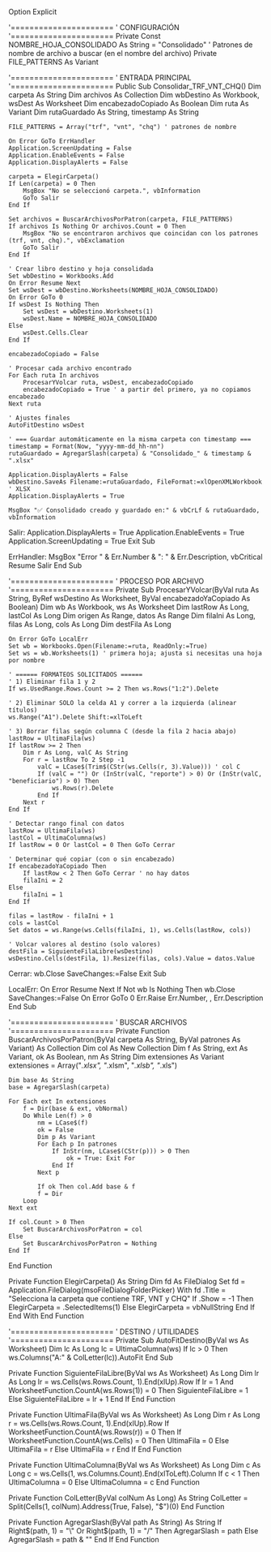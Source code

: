Option Explicit

'======================
' CONFIGURACIÓN
'======================
Private Const NOMBRE_HOJA_CONSOLIDADO As String = "Consolidado"
' Patrones de nombre de archivo a buscar (en el nombre del archivo)
Private FILE_PATTERNS As Variant

'======================
' ENTRADA PRINCIPAL
'======================
Public Sub Consolidar_TRF_VNT_CHQ()
    Dim carpeta As String
    Dim archivos As Collection
    Dim wbDestino As Workbook, wsDest As Worksheet
    Dim encabezadoCopiado As Boolean
    Dim ruta As Variant
    Dim rutaGuardado As String, timestamp As String
    
    FILE_PATTERNS = Array("trf", "vnt", "chq") ' patrones de nombre

    On Error GoTo ErrHandler
    Application.ScreenUpdating = False
    Application.EnableEvents = False
    Application.DisplayAlerts = False

    carpeta = ElegirCarpeta()
    If Len(carpeta) = 0 Then
        MsgBox "No se seleccionó carpeta.", vbInformation
        GoTo Salir
    End If

    Set archivos = BuscarArchivosPorPatron(carpeta, FILE_PATTERNS)
    If archivos Is Nothing Or archivos.Count = 0 Then
        MsgBox "No se encontraron archivos que coincidan con los patrones (trf, vnt, chq).", vbExclamation
        GoTo Salir
    End If

    ' Crear libro destino y hoja consolidada
    Set wbDestino = Workbooks.Add
    On Error Resume Next
    Set wsDest = wbDestino.Worksheets(NOMBRE_HOJA_CONSOLIDADO)
    On Error GoTo 0
    If wsDest Is Nothing Then
        Set wsDest = wbDestino.Worksheets(1)
        wsDest.Name = NOMBRE_HOJA_CONSOLIDADO
    Else
        wsDest.Cells.Clear
    End If

    encabezadoCopiado = False

    ' Procesar cada archivo encontrado
    For Each ruta In archivos
        ProcesarYVolcar ruta, wsDest, encabezadoCopiado
        encabezadoCopiado = True ' a partir del primero, ya no copiamos encabezado
    Next ruta

    ' Ajustes finales
    AutoFitDestino wsDest

    ' === Guardar automáticamente en la misma carpeta con timestamp ===
    timestamp = Format(Now, "yyyy-mm-dd_hh-nn")
    rutaGuardado = AgregarSlash(carpeta) & "Consolidado_" & timestamp & ".xlsx"
    
    Application.DisplayAlerts = False
    wbDestino.SaveAs Filename:=rutaGuardado, FileFormat:=xlOpenXMLWorkbook ' XLSX
    Application.DisplayAlerts = True

    MsgBox "✅ Consolidado creado y guardado en:" & vbCrLf & rutaGuardado, vbInformation

Salir:
    Application.DisplayAlerts = True
    Application.EnableEvents = True
    Application.ScreenUpdating = True
    Exit Sub

ErrHandler:
    MsgBox "Error " & Err.Number & ": " & Err.Description, vbCritical
    Resume Salir
End Sub

'======================
' PROCESO POR ARCHIVO
'======================
Private Sub ProcesarYVolcar(ByVal ruta As String, ByRef wsDestino As Worksheet, ByVal encabezadoYaCopiado As Boolean)
    Dim wb As Workbook, ws As Worksheet
    Dim lastRow As Long, lastCol As Long
    Dim origen As Range, datos As Range
    Dim filaIni As Long, filas As Long, cols As Long
    Dim destFila As Long

    On Error GoTo LocalErr
    Set wb = Workbooks.Open(Filename:=ruta, ReadOnly:=True)
    Set ws = wb.Worksheets(1) ' primera hoja; ajusta si necesitas una hoja por nombre

    ' ====== FORMATEOS SOLICITADOS ======
    ' 1) Eliminar fila 1 y 2
    If ws.UsedRange.Rows.Count >= 2 Then ws.Rows("1:2").Delete

    ' 2) Eliminar SOLO la celda A1 y correr a la izquierda (alinear títulos)
    ws.Range("A1").Delete Shift:=xlToLeft

    ' 3) Borrar filas según columna C (desde la fila 2 hacia abajo)
    lastRow = UltimaFila(ws)
    If lastRow >= 2 Then
        Dim r As Long, valC As String
        For r = lastRow To 2 Step -1
            valC = LCase$(Trim$(CStr(ws.Cells(r, 3).Value))) ' col C
            If (valC = "") Or (InStr(valC, "reporte") > 0) Or (InStr(valC, "beneficiario") > 0) Then
                ws.Rows(r).Delete
            End If
        Next r
    End If

    ' Detectar rango final con datos
    lastRow = UltimaFila(ws)
    lastCol = UltimaColumna(ws)
    If lastRow = 0 Or lastCol = 0 Then GoTo Cerrar

    ' Determinar qué copiar (con o sin encabezado)
    If encabezadoYaCopiado Then
        If lastRow < 2 Then GoTo Cerrar ' no hay datos
        filaIni = 2
    Else
        filaIni = 1
    End If

    filas = lastRow - filaIni + 1
    cols = lastCol
    Set datos = ws.Range(ws.Cells(filaIni, 1), ws.Cells(lastRow, cols))

    ' Volcar valores al destino (solo valores)
    destFila = SiguienteFilaLibre(wsDestino)
    wsDestino.Cells(destFila, 1).Resize(filas, cols).Value = datos.Value

Cerrar:
    wb.Close SaveChanges:=False
    Exit Sub

LocalErr:
    On Error Resume Next
    If Not wb Is Nothing Then wb.Close SaveChanges:=False
    On Error GoTo 0
    Err.Raise Err.Number, , Err.Description
End Sub

'======================
' BUSCAR ARCHIVOS
'======================
Private Function BuscarArchivosPorPatron(ByVal carpeta As String, ByVal patrones As Variant) As Collection
    Dim col As New Collection
    Dim f As String, ext As Variant, ok As Boolean, nm As String
    Dim extensiones As Variant
    extensiones = Array("*.xlsx", "*.xlsm", "*.xlsb", "*.xls")

    Dim base As String
    base = AgregarSlash(carpeta)

    For Each ext In extensiones
        f = Dir(base & ext, vbNormal)
        Do While Len(f) > 0
            nm = LCase$(f)
            ok = False
            Dim p As Variant
            For Each p In patrones
                If InStr(nm, LCase$(CStr(p))) > 0 Then
                    ok = True: Exit For
                End If
            Next p

            If ok Then col.Add base & f
            f = Dir
        Loop
    Next ext

    If col.Count > 0 Then
        Set BuscarArchivosPorPatron = col
    Else
        Set BuscarArchivosPorPatron = Nothing
    End If
End Function

Private Function ElegirCarpeta() As String
    Dim fd As FileDialog
    Set fd = Application.FileDialog(msoFileDialogFolderPicker)
    With fd
        .Title = "Selecciona la carpeta que contiene TRF, VNT y CHQ"
        If .Show = -1 Then
            ElegirCarpeta = .SelectedItems(1)
        Else
            ElegirCarpeta = vbNullString
        End If
    End With
End Function

'======================
' DESTINO / UTILIDADES
'======================
Private Sub AutoFitDestino(ByVal ws As Worksheet)
    Dim lc As Long
    lc = UltimaColumna(ws)
    If lc > 0 Then ws.Columns("A:" & ColLetter(lc)).AutoFit
End Sub

Private Function SiguienteFilaLibre(ByVal ws As Worksheet) As Long
    Dim lr As Long
    lr = ws.Cells(ws.Rows.Count, 1).End(xlUp).Row
    If lr = 1 And WorksheetFunction.CountA(ws.Rows(1)) = 0 Then
        SiguienteFilaLibre = 1
    Else
        SiguienteFilaLibre = lr + 1
    End If
End Function

Private Function UltimaFila(ByVal ws As Worksheet) As Long
    Dim r As Long
    r = ws.Cells(ws.Rows.Count, 1).End(xlUp).Row
    If WorksheetFunction.CountA(ws.Rows(r)) = 0 Then
        If WorksheetFunction.CountA(ws.Cells) = 0 Then UltimaFila = 0 Else UltimaFila = r
    Else
        UltimaFila = r
    End If
End Function

Private Function UltimaColumna(ByVal ws As Worksheet) As Long
    Dim c As Long
    c = ws.Cells(1, ws.Columns.Count).End(xlToLeft).Column
    If c < 1 Then UltimaColumna = 0 Else UltimaColumna = c
End Function

Private Function ColLetter(ByVal colNum As Long) As String
    ColLetter = Split(Cells(1, colNum).Address(True, False), "$")(0)
End Function

Private Function AgregarSlash(ByVal path As String) As String
    If Right$(path, 1) = "\" Or Right$(path, 1) = "/" Then
        AgregarSlash = path
    Else
        AgregarSlash = path & "\"
    End If
End Function
